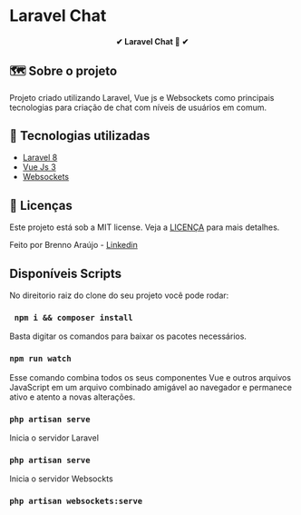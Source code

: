 # Laravel Chat

<h4 align="center"> 
	✔  Laravel Chat 🚀  ✔
</h4>

## 🗺 Sobre o projeto

Projeto criado utilizando Laravel, Vue js e Websockets como principais tecnologias para criação de chat com níveis de usuários em comum.

## 🚀 Tecnologias utilizadas

- [Laravel 8](https://laravel.com/)
- [Vue Js 3](https://vuejs.org/)
- [Websockets](https://beyondco.de/docs/laravel-websockets/getting-started/introduction) 

## :memo: Licenças

Este projeto está sob a MIT license. Veja a [LICENÇA](https://github.com/brenno-git/laravel-chat/blob/main/LICENSE) para mais detalhes.

Feito por Brenno Araújo - [Linkedin](https://www.linkedin.com/in/brennoaraujo/)

## Disponíveis Scripts

No direitorio raiz do clone do seu projeto você pode rodar:

### ` npm i && composer install`

Basta digitar os comandos para baixar os pacotes necessários.

### `npm run watch`

Esse comando combina todos os seus componentes Vue e outros arquivos JavaScript em um arquivo combinado amigável ao navegador e permanece ativo e atento a novas alterações.

### `php artisan serve`

Inicia o servidor Laravel

### `php artisan serve`

Inicia o servidor Websockts

### `php artisan websockets:serve`

